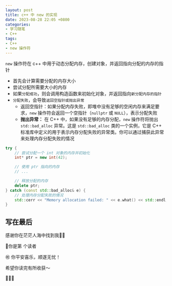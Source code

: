 ```yaml
---
layout: post
title: c++ 中 new 的实现
date: 2023-08-28 22:05 +0800
categories:
- 学习随笔
- C++
tags:
- C++
- new 操作符
---
```




`new` 操作符在 c++ 中用于动态分配内存，创建对象，并返回指向分配的内存的指针

- 首先会计算需要分配的内存大小
- 尝试分配所需要大小的内存
- 如果`分配成功`，则会调用构造函数来初始化对象，并返回指向`新分配内存的指针`
- `分配失败`，会导致`返回空指针或抛出异常`
  - 返回空指针：如果分配内存失败，即堆中没有足够的空闲内存来满足要求，`new` 操作符会返回一个空指针（`nullptr` 或 `NULL`），表示分配失败
  - **抛出异常：** 在 C++ 中，如果没有足够的内存分配，`new` 操作符将抛出 `std::bad_alloc` 异常。这是 `std::bad_alloc` 类的一个实例，它是 C++ 标准库中定义的用于表示内存分配失败的异常类。你可以通过捕获此异常来处理内存分配失败的情况



```cpp
try {
    // 尝试分配一个 int 对象的内存并初始化
    int* ptr = new int(42);

    // 使用 ptr 指向的内存
    // ...

    // 释放分配的内存
    delete ptr;
} catch (const std::bad_alloc& e) {
    // 处理内存分配失败的情况
    std::cerr << "Memory allocation failed: " << e.what() << std::endl;
}
```





## 写在最后

感谢你在茫茫人海中找到我🕵🏼

<script async src="//busuanzi.ibruce.info/busuanzi/2.3/busuanzi.pure.mini.js"></script>

<link rel="stylesheet" href="https://use.fontawesome.com/releases/v5.3.1/css/all.css" integrity="sha384-mzrmE5qonljUremFsqc01SB46JvROS7bZs3IO2EmfFsd15uHvIt+Y8vEf7N7fWAU" crossorigin="anonymous">

<span id="busuanzi_container_page_pv">🎉你是第 <span id="busuanzi_value_page_pv"><i class="fa fa-spinner fa-spin"></i>  </span> 个读者

㊗️ 你平安喜乐，顺遂无忧！

希望你读完有所收获～

🥂🥂🥂 
